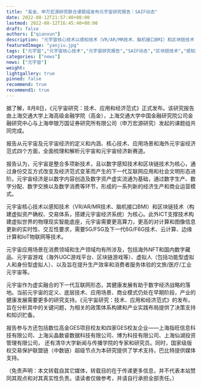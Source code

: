 ```yaml
---
title: "高金、申万宏源研究联合课题组发布元宇宙研究报告｜SAIF动态"
date: 2022-08-12T21:57:40+08:00
lastmod: 2022-08-12T16:45:40+08:00
draft: false
authors: ["qianxun"]
description: "元宇宙核心技术以感知技术（VR/AR/MR技术、脑机接口BMI）和区块链技术（构建虚拟资产确权、交易体系，搭建元宇宙经济系统）为核心。此外ICT支撑技术构建虚拟世界的物理现实智能底座，元宇宙需要更高算力，更高的对计算和图像信息更新的实时性、交互性要求，需要5G/F5G及下一代6G/F6G技术、云计算、边缘计算和IoT物联网等技术。"
featuredImage: "yanjiu.jpg"
tags: ["元宇宙","元宇宙核心技术","元宇宙研究报告","SAIF动态","区块链技术","感知技术","云计算"]
categories: ["news"]
news: ["元宇宙"]
weight: 
lightgallery: true
pinned: false
recommend: true
recommend1: true
---
```


据了解，8月8日，《元宇宙研究：技术、应用和经济范式》正式发布。该研究报告由上海交通大学上海高级金融学院（高金），上海交通大学中国金融研究院公司金融研究中心与上海申银万国证券研究所有限公司（申万宏源研究）发起的课题组共同完成。

报告从元宇宙及元宇宙经济的定义和内涵、核心技术、应用场景和海外元宇宙经济范式四个方面，全面梳理和解析元宇宙和元宇宙经济新赛道。

报告认为，元宇宙是整合多项新技术，且以数字感知技术和区块链技术为核心，通过身份交互方式改变及经济范式变革而产生的下一代互联网应用和社会文明形态进阶。元宇宙经济是以数字内容创造及数字资产虚实流通为基础，通过数字生产、数字分配、数字交换以及数字消费等环节，形成的一系列新的经济生产和商业运营模式。

元宇宙核心技术以感知技术（VR/AR/MR技术、脑机接口BMI）和区块链技术（构建虚拟资产确权、交易体系，搭建元宇宙经济系统）为核心。此外ICT支撑技术构建虚拟世界的物理现实智能底座，元宇宙需要更高算力，更高的对计算和图像信息更新的实时性、交互性要求，需要5G/F5G及下一代6G/F6G技术、云计算、边缘计算和IoT物联网等技术。

元宇宙应用场景在消费领域和生产领域均有所涉及，包括海外NFT和国内数字藏品、元宇宙游戏（海外UGC游戏平台、区块链游戏等）、虚拟人（包括功能型虚拟人和身份型虚拟人）、以及旨在提升生产效率和消费者服务体验的文旅/医疗/工业元宇宙等。

元宇宙作为虚实融合的下一代互联网形态，其健康发展有助于数字经济战略的落地。当前元宇宙的定义、底层技术、应用场景、商业模式仍处在早期阶段，产业的健康发展需要更多的研究支持。《元宇宙研究：技术、应用和经济范式》的发布，旨在分析其中的关键问题，为相关的政策体系构建和产业实践布局提供了决策支持和知识贮备。

报告参与方还包括数位高金GES项目校友和四家GES校友企业——上海指旺信息科技有限公司、上海尖晶数睿数据科技有限公司、博为科技有限公司、上海仙湖投资管理有限公司， 还有清华大学新闻与传播学院的专家和研究员。同时，国家级版权交易保护联盟链（中数链）超级节点为本研究提供了学术支持，巴比特提供媒体支持。

（免责声明：本文转载自其它媒体，转载目的在于传递更多信息，并不代表本站赞同其观点和对其真实性负责。请读者仅做参考，并请自行承担全部责任。）